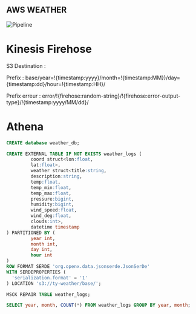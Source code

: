 ## AWS WEATHER

![Pipeline](https://github.com/TheryCN/ty-aws-weather/blob/master/ty-aws-weather-pipeline.png?raw=true)

# Kinesis Firehose

S3 Destination :

Prefix : base/year=!{timestamp:yyyy}/month=!{timestamp:MM})/day={timestamp:dd}/hour=!{timestamp:HH}/

Prefix erreur : error/!{firehose:random-string}/!{firehose:error-output-type}/!{timestamp:yyyy/MM/dd}/

# Athena

```sql
CREATE database weather_db;

CREATE EXTERNAL TABLE IF NOT EXISTS weather_logs (
         coord struct<lon:float,
         lat:float>,
         weather struct<title:string,
         description:string,
         temp:float,
         temp_min:float,
         temp_max:float,
         pressure:bigint,
         humidity:bigint,
         wind_speed:float,
         wind_deg:float,
         clouds:int>,
         datetime timestamp
) PARTITIONED BY (
         year int,
         month int,
         day int,
         hour int
)
ROW FORMAT SERDE 'org.openx.data.jsonserde.JsonSerDe'
WITH SERDEPROPERTIES (
  'serialization.format' = '1'
) LOCATION 's3://ty-weather/base/';

MSCK REPAIR TABLE weather_logs;

SELECT year, month, COUNT(*) FROM weather_logs GROUP BY year, month;
```
